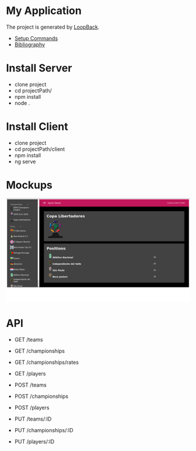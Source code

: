 # My Application

The project is generated by [LoopBack](http://loopback.io).

* [Setup Commands](https://github.com/kapit4n/angular-ball/wiki/Setup-commands)
* [Bibliography](https://github.com/kapit4n/angular-ball/wiki/Bibliography)


# Install Server
* clone project
* cd projectPath/
* npm install
* node .

# Install Client
* clone project
* cd projectPath/client
* npm install
* ng serve

# Mockups
![Championshipś](https://github.com/kapit4n/angular-ball/raw/master/mockups/home_1.png)

# API
* GET /teams
* GET /championships
* GET /championships/rates
* GET /players


* POST /teams
* POST /championships
* POST /players

* PUT /teams/:ID
* PUT /championships/:ID
* PUT /players/:ID

